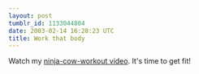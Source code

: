 ```yaml
---
layout: post
tumblr_id: 1133044804
date: 2003-02-14 16:28:23 UTC
title: Work that body
---
```


Watch my <a href="http://farfar.2038.com/cow2/english/index.html?action=show&logindataid=73474&lang=eng" target="_blank">ninja-cow-workout video</a>. It's time to get fit!
